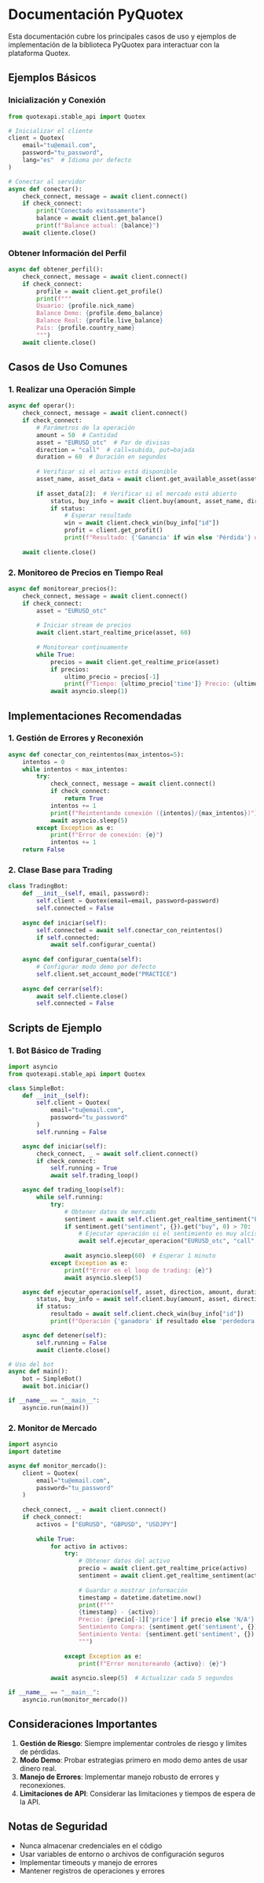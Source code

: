 # Documentación PyQuotex

Esta documentación cubre los principales casos de uso y ejemplos de implementación de la biblioteca PyQuotex para interactuar con la plataforma Quotex.

## Ejemplos Básicos

### Inicialización y Conexión

```python
from quotexapi.stable_api import Quotex

# Inicializar el cliente
client = Quotex(
    email="tu@email.com",
    password="tu_password",
    lang="es"  # Idioma por defecto
)

# Conectar al servidor
async def conectar():
    check_connect, message = await client.connect()
    if check_connect:
        print("Conectado exitosamente")
        balance = await client.get_balance()
        print(f"Balance actual: {balance}")
    await cliente.close()
```

### Obtener Información del Perfil

```python
async def obtener_perfil():
    check_connect, message = await client.connect()
    if check_connect:
        profile = await client.get_profile()
        print(f"""
        Usuario: {profile.nick_name}
        Balance Demo: {profile.demo_balance}
        Balance Real: {profile.live_balance}
        País: {profile.country_name}
        """)
    await cliente.close()
```

## Casos de Uso Comunes

### 1. Realizar una Operación Simple

```python
async def operar():
    check_connect, message = await client.connect()
    if check_connect:
        # Parámetros de la operación
        amount = 50  # Cantidad
        asset = "EURUSD_otc"  # Par de divisas
        direction = "call"  # call=subida, put=bajada
        duration = 60  # Duración en segundos
        
        # Verificar si el activo está disponible
        asset_name, asset_data = await client.get_available_asset(asset, force_open=True)
        
        if asset_data[2]:  # Verificar si el mercado está abierto
            status, buy_info = await client.buy(amount, asset_name, direction, duration)
            if status:
                # Esperar resultado
                win = await client.check_win(buy_info["id"])
                profit = client.get_profit()
                print(f"Resultado: {'Ganancia' if win else 'Pérdida'} de {profit}")
    
    await cliente.close()
```

### 2. Monitoreo de Precios en Tiempo Real

```python
async def monitorear_precios():
    check_connect, message = await client.connect()
    if check_connect:
        asset = "EURUSD_otc"
        
        # Iniciar stream de precios
        await client.start_realtime_price(asset, 60)
        
        # Monitorear continuamente
        while True:
            precios = await client.get_realtime_price(asset)
            if precios:
                ultimo_precio = precios[-1]
                print(f"Tiempo: {ultimo_precio['time']} Precio: {ultimo_precio['price']}")
            await asyncio.sleep(1)
```

## Implementaciones Recomendadas

### 1. Gestión de Errores y Reconexión

```python
async def conectar_con_reintentos(max_intentos=5):
    intentos = 0
    while intentos < max_intentos:
        try:
            check_connect, message = await client.connect()
            if check_connect:
                return True
            intentos += 1
            print(f"Reintentando conexión ({intentos}/{max_intentos})")
            await asyncio.sleep(5)
        except Exception as e:
            print(f"Error de conexión: {e}")
            intentos += 1
    return False
```

### 2. Clase Base para Trading

```python
class TradingBot:
    def __init__(self, email, password):
        self.client = Quotex(email=email, password=password)
        self.connected = False
    
    async def iniciar(self):
        self.connected = await self.conectar_con_reintentos()
        if self.connected:
            await self.configurar_cuenta()
    
    async def configurar_cuenta(self):
        # Configurar modo demo por defecto
        self.client.set_account_mode("PRACTICE")
        
    async def cerrar(self):
        await self.cliente.close()
        self.connected = False
```

## Scripts de Ejemplo

### 1. Bot Básico de Trading

```python
import asyncio
from quotexapi.stable_api import Quotex

class SimpleBot:
    def __init__(self):
        self.client = Quotex(
            email="tu@email.com",
            password="tu_password"
        )
        self.running = False

    async def iniciar(self):
        check_connect, _ = await self.client.connect()
        if check_connect:
            self.running = True
            await self.trading_loop()

    async def trading_loop(self):
        while self.running:
            try:
                # Obtener datos de mercado
                sentiment = await self.client.get_realtime_sentiment("EURUSD_otc")
                if sentiment.get("sentiment", {}).get("buy", 0) > 70:
                    # Ejecutar operación si el sentimiento es muy alcista
                    await self.ejecutar_operacion("EURUSD_otc", "call", 50, 60)
                
                await asyncio.sleep(60)  # Esperar 1 minuto
            except Exception as e:
                print(f"Error en el loop de trading: {e}")
                await asyncio.sleep(5)

    async def ejecutar_operacion(self, asset, direction, amount, duration):
        status, buy_info = await self.client.buy(amount, asset, direction, duration)
        if status:
            resultado = await self.client.check_win(buy_info["id"])
            print(f"Operación {'ganadora' if resultado else 'perdedora'}")

    async def detener(self):
        self.running = False
        await cliente.close()

# Uso del bot
async def main():
    bot = SimpleBot()
    await bot.iniciar()

if __name__ == "__main__":
    asyncio.run(main())
```

### 2. Monitor de Mercado

```python
import asyncio
import datetime

async def monitor_mercado():
    client = Quotex(
        email="tu@email.com",
        password="tu_password"
    )
    
    check_connect, _ = await client.connect()
    if check_connect:
        activos = ["EURUSD", "GBPUSD", "USDJPY"]
        
        while True:
            for activo in activos:
                try:
                    # Obtener datos del activo
                    precio = await client.get_realtime_price(activo)
                    sentiment = await client.get_realtime_sentiment(activo)
                    
                    # Guardar o mostrar información
                    timestamp = datetime.datetime.now()
                    print(f"""
                    {timestamp} - {activo}:
                    Precio: {precio[-1]['price'] if precio else 'N/A'}
                    Sentimiento Compra: {sentiment.get('sentiment', {}).get('buy', 'N/A')}%
                    Sentimiento Venta: {sentiment.get('sentiment', {}).get('sell', 'N/A')}%
                    """)
                    
                except Exception as e:
                    print(f"Error monitoreando {activo}: {e}")
                
            await asyncio.sleep(5)  # Actualizar cada 5 segundos

if __name__ == "__main__":
    asyncio.run(monitor_mercado())
```

## Consideraciones Importantes

1. **Gestión de Riesgo**: Siempre implementar controles de riesgo y límites de pérdidas.
2. **Modo Demo**: Probar estrategias primero en modo demo antes de usar dinero real.
3. **Manejo de Errores**: Implementar manejo robusto de errores y reconexiones.
4. **Limitaciones de API**: Considerar las limitaciones y tiempos de espera de la API.

## Notas de Seguridad

- Nunca almacenar credenciales en el código
- Usar variables de entorno o archivos de configuración seguros
- Implementar timeouts y manejo de errores
- Mantener registros de operaciones y errores